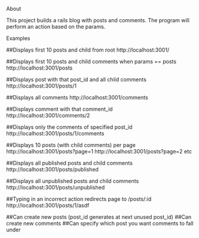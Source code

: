 About


This project builds a rails blog with posts and comments. The program will perform an action based on the params.

Examples

##Displays first 10 posts and child from root
http://localhost:3001/

##Displays first 10 posts and child comments when params == posts
http://localhost:3001/posts

##Displays post with that post_id and all child comments
http://localhost:3001/posts/1

##Displays all comments
http://localhost:3001/comments

##Displays comment with that comment_id
http://localhost:3001/comments/2

##Displays only the comments of specified post_id
http://localhost:3001/posts/1/comments

##Displays 10 posts (with child comments) per page
http://localhost:3001/posts?page=1
http://localhost:3001/posts?page=2
etc

##Displays all published posts and child comments
http://localhost:3001/posts/published

##Displays all unpublished posts and child comments
http://localhost:3001/posts/unpublished

##Typing in an incorrect action redirects page to /posts/:id
http://localhost:3001/posts/1/asdf


##Can create new posts (post_id generates at next unused post_id)
##Can create new comments
##Can specify which post you want comments to fall under
